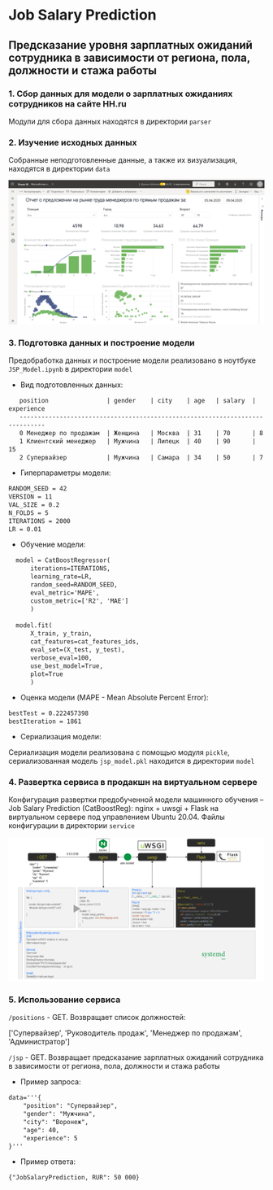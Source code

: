 # Job Salary Prediction
## Предсказание уровня зарплатных ожиданий сотрудника в зависимости от региона, пола, должности и стажа работы

### 1. Сбор данных для модели о зарплатных ожиданиях сотрудников на сайте HH.ru
Модули для сбора данных находятся в директории `parser`

### 2. Изучение исходных данных
Собранные неподготовленные данные, а также их визуализация, находятся в директории `data`

![](/data/report.png)

### 3. Подготовка данных и построение модели
Предобработка данных и построение модели реализовано в ноутбуке `JSP_Model.ipynb` в директории `model`

* Вид подготовленных данных:

 ```
    position                | gender    | city    | age   | salary  | experience 
    -----------------------------------------------------------------------------
    0 Менеджер по продажам  | Женщина   | Москва  | 31    | 70      | 8
    1 Клиентский менеджер   | Мужчина   | Липецк  | 40    | 90      | 15
    2 Супервайзер           | Мужчина   | Самара  | 34    | 50      | 7
 ```

* Гиперпараметры модели:

```
RANDOM_SEED = 42
VERSION = 11
VAL_SIZE = 0.2
N_FOLDS = 5
ITERATIONS = 2000
LR = 0.01
```

* Обучение модели:

```
  model = CatBoostRegressor(
      iterations=ITERATIONS, 
      learning_rate=LR, 
      random_seed=RANDOM_SEED,
      eval_metric='MAPE', 
      custom_metric=['R2', 'MAE']
      )
  
  model.fit(
      X_train, y_train, 
      cat_features=cat_features_ids,
      eval_set=(X_test, y_test), 
      verbose_eval=100, 
      use_best_model=True, 
      plot=True
      )
```

* Оценка модели (MAPE - Mean Absolute Percent Error):

```
bestTest = 0.222457398
bestIteration = 1861
```

* Сериализация модели:

Сериализация модели реализована с помощью модуля `pickle`, сериализованная модель `jsp_model.pkl` находится в директории `model` 

### 4. Развертка сервиса в продакшн на виртуальном сервере

Конфигурация развертки предобученной модели машинного обучения – Job Salary Prediction (CatBoostReg): nginx + uwsgi + Flask на виртуальном сервере под управлением Ubuntu 20.04. Файлы конфигурации в директории `service`

![](/service/jsp_service_pic.png)

### 5. Использование сервиса

`/positions` - GET. Возвращает список должностей:

['Супервайзер', 'Руководитель продаж', 'Менеджер по продажам', 'Администратор']

`/jsp` - GET. Возвращает предсказание зарплатных ожиданий сотрудника в зависимости от региона, пола, должности и стажа работы

* Пример запроса:

```
data='''{
    "position": "Супервайзер",
    "gender": "Мужчина",
    "city": "Воронеж",
    "age": 40,
    "experience": 5
}'''
```

* Пример ответа:

```
{"JobSalaryPrediction, RUR": 50 000}
```
